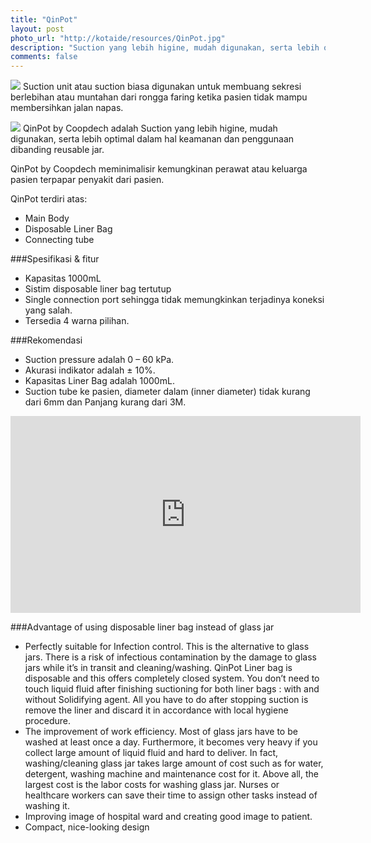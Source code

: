 ```yaml
---
title: "QinPot"
layout: post
photo_url: "http://kotaide/resources/QinPot.jpg"
description: "Suction yang lebih higine, mudah digunakan, serta lebih optimal dalam hal keamanan dan penggunaan dibanding reusable jar"
comments: false
---
```

![]({{site.baseurl}}/resources/qinpot-system.png)
Suction unit atau suction biasa digunakan untuk membuang sekresi berlebihan atau muntahan dari rongga faring ketika pasien tidak mampu membersihkan jalan napas.

![]({{site.baseurl}}/resources/QinPotvsjar.png)
QinPot by Coopdech adalah Suction yang lebih higine, mudah digunakan, serta lebih optimal dalam hal keamanan dan penggunaan dibanding reusable jar.

QinPot by Coopdech meminimalisir kemungkinan perawat atau keluarga pasien terpapar penyakit dari pasien.

QinPot terdiri atas:

* Main Body
* Disposable Liner Bag
* Connecting tube

###Spesifikasi & fitur

* Kapasitas 1000mL
* Sistim disposable liner bag tertutup
* Single connection port sehingga tidak memungkinkan terjadinya koneksi yang salah.
* Tersedia 4 warna pilihan.

###Rekomendasi

* Suction pressure adalah 0 – 60 kPa.
* Akurasi indikator adalah ± 10%.
* Kapasitas Liner Bag adalah 1000mL.
* Suction tube ke pasien, diameter dalam (inner diameter) tidak kurang dari 6mm dan Panjang kurang dari 3M.

<iframe width="560" height="315" src="https://www.youtube.com/embed/CAKqxUseTWo" frameborder="0" allowfullscreen></iframe>

###Advantage of using disposable liner bag instead of glass jar
* Perfectly suitable for Infection control. 
This is the alternative to glass jars. There is a risk of infectious contamination by the damage to glass jars while it’s in transit and cleaning/washing.      QinPot Liner bag is disposable and this offers completely closed system. You don’t need to touch liquid fluid after finishing suctioning for both liner bags : with and without Solidifying agent. All you have to do after stopping suction is remove the liner and discard it in accordance with local hygiene procedure. 
* The improvement of work efficiency. 
Most of glass jars have to be washed at least once a day. Furthermore, it becomes very heavy if you collect large amount of liquid fluid and hard to deliver. 
In fact, washing/cleaning glass jar takes large amount of cost such as for water, detergent, washing machine and maintenance cost for it. 
Above all, the largest cost is the labor costs for washing glass jar. 
Nurses or healthcare workers can save their time to assign other tasks instead of washing it. 
* Improving image of hospital ward and creating good image to patient.
* Compact, nice-looking design

